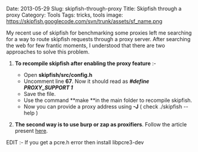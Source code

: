 Date: 2013-05-29
Slug: skipfish-through-proxy
Title: Skipfish through a proxy
Category: Tools
Tags: tricks, tools
image: https://skipfish.googlecode.com/svn/trunk/assets/sf_name.png

My recent use of skipfish for benchmarking some proxies left me
searching for a way to route skipfish requests through a proxy server.
After searching the web for few frantic moments, I understood that there
are two approaches to solve this problem.

1. **To recompile skipfish after enabling the proxy feature** :-
    - Open **skipfish/src/config.h**
    - Uncomment line **67**. Now it should read as ***#define PROXY_SUPPORT 1***
    - Save the file.
    - Use the command **make **in the main folder to recompile skipfish.
    - Now you can provide a proxy address using **-J** ( check ./skipfish --help )

2. **The second way is to use burp or zap as proxifiers**. Follow the article present [here](http://vanstechelman.eu/security/using_skipfish_through_burpsuite).

EDIT :- If you get a pcre.h error then install libpcre3-dev
